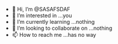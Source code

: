 - 👋 Hi, I’m @SASAFSDAF
- 👀 I’m interested in ...you
- 🌱 I’m currently learning ...nothing
- 💞️ I’m looking to collaborate on ...nothing
- 📫 How to reach me ...has no way

<!---
SASAFSDAF/SASAFSDAF is a ✨ special ✨ repository because its `README.md` (this file) appears on your GitHub profile.
You can click the Preview link to take a look at your changes.
--->

